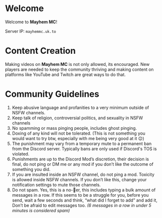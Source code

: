 # Welcome
Welcome to **Mayhem MC**!

Server IP: `mayhemmc.uk.to`

# Content Creation
Making videos on **Mayhem MC** is not only allowed, its encouraged. New players are needed to keep the community thriving and making content on platforms like YouTube and Twitch are great ways to do that.

# Community Guidelines
1. Keep abusive language and profanities to a very minimum outside of NSFW channels.
2. Keep talk of religion, controversial politics, and sexuality in NSFW channels
3. No spamming or mass pinging people, includes ghost pinging.
4. Doxing of any kind will not be tolerated. (This is not something you would want to try btw, especially with me being very good at it 😉)
5. The punishment may vary from a temporary mute to a permanent ban from the Discord server. Typically bans are only used if Discord's TOS is violated.
6. Punishments are up to the Discord Mod’s discretion, their decision is final, do not ping or DM me or any mod if you don’t like the outcome of something you did.
7. If you are insulted inside an NSFW channel, do not ping a mod. Toxicity is allowed inside NSFW channels. If you don’t like this, change your notification settings to mute those channels.
8. Do not spam. Yes, this is a no-🧠er, this includes typing a bulk amount of messages in a row. If this seems to be a struggle for you, before you send, wait a few seconds and think, “what did I forget to add” and add it, Don’t be afraid to edit messages too. _(6 messages in a row in under 5 minutes is considered spam)_

